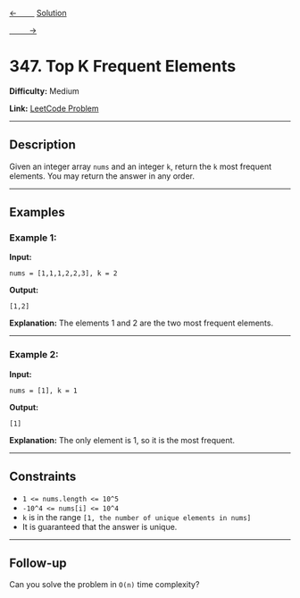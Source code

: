 [<-&nbsp;&nbsp;&nbsp;&nbsp;&nbsp;&nbsp;&nbsp;&nbsp;](../322.%20Coin%20Change/statement.md)
[Solution](../347.%20Top%20K%20Frequent%20Elements/solution.js)

[&nbsp;&nbsp;&nbsp;&nbsp;&nbsp;&nbsp;&nbsp;&nbsp; ->](../973.%20K%20Closest%20Points%20to%20Origin/statement.md)

# 347. Top K Frequent Elements

**Difficulty:** Medium

**Link:** [LeetCode Problem](https://leetcode.com/problems/top-k-frequent-elements/)

---

## Description

Given an integer array `nums` and an integer `k`, return the `k` most frequent elements. You may return the answer in any order.

---

## Examples

### Example 1:

**Input:**

```plaintext
nums = [1,1,1,2,2,3], k = 2
```

**Output:**

```plaintext
[1,2]
```

**Explanation:**
The elements 1 and 2 are the two most frequent elements.

---

### Example 2:

**Input:**

```plaintext
nums = [1], k = 1
```

**Output:**

```plaintext
[1]
```

**Explanation:**
The only element is 1, so it is the most frequent.

---

## Constraints

- `1 <= nums.length <= 10^5`
- `-10^4 <= nums[i] <= 10^4`
- `k` is in the range `[1, the number of unique elements in nums]`
- It is guaranteed that the answer is unique.

---

## Follow-up

Can you solve the problem in `O(n)` time complexity?
